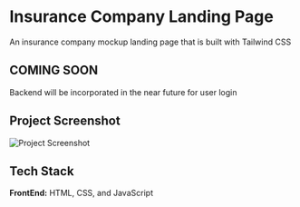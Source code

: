 # Insurance Company Landing Page

An insurance company mockup landing page that is built with Tailwind CSS

## COMING SOON

Backend will be incorporated in the near future for user login

## Project Screenshot

![Project Screenshot](https://user-images.githubusercontent.com/49532781/195123760-0389e6d8-3bd8-4326-a4c2-d17f850e1203.png)

## Tech Stack

**FrontEnd:** HTML, CSS, and JavaScript
